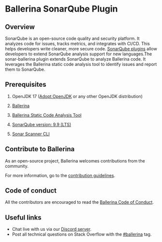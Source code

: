 # Ballerina SonarQube Plugin

## Overview

SonarQube is an open-source code quality and security platform. It analyzes code for issues, tracks metrics, and integrates with CI/CD. This helps developers write cleaner, more secure code. [SonarQube plugins](https://docs.sonarsource.com/sonarqube/latest/extension-guide/developing-a-plugin/supporting-new-languages/) allow developers to extend SonarQube analysis  support for  new languages.The sonar-ballerina plugin extends SonarQube to analyze Ballerina code. It leverages the Ballerina static code analysis tool to identify issues and report them to SonarQube.

## Prerequisites

1. OpenJDK 17 ([Adopt OpenJDK](https://adoptium.net/temurin/releases/?version=17) or any other OpenJDK distribution)

2. [Ballerina](https://ballerina.io/)

3. [Ballerina Static Code Analysis Tool](https://github.com/ballerina-platform/static-code-analysis-tool)

4. [SonarQube version: 9.9 (LTS)](https://www.sonarsource.com/products/sonarqube/downloads/lts/9-9-lts/)

5. [Sonar Scanner CLI](https://docs.sonarsource.com/sonarqube/9.9/analyzing-source-code/scanners/sonarscanner/)

## Contribute to Ballerina

As an open-source project, Ballerina welcomes contributions from the community.

For more information, go to the [contribution guidelines](https://github.com/ballerina-platform/ballerina-lang/blob/master/CONTRIBUTING.md).

## Code of conduct

All the contributors are encouraged to read the [Ballerina Code of Conduct](https://ballerina.io/code-of-conduct).

## Useful links

* Chat live with us via our [Discord server](https://discord.gg/ballerinalang).
* Post all technical questions on Stack Overflow with the [#ballerina](https://stackoverflow.com/questions/tagged/ballerina) tag.
